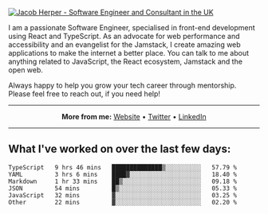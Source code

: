 [![Jacob Herper - Software Engineer and Consultant in the UK](https://res.cloudinary.com/jacobherper/image/upload/v1641506277/gh-image.png)](https://jacobherper.com/)

I am a passionate Software Engineer, specialised in front-end development using React and TypeScript. As an advocate for web performance and accessibility and an evangelist for the Jamstack, I create amazing web applications to make the internet a better place. You can talk to me about anything related to JavaScript, the React ecosystem, Jamstack and the open web.

Always happy to help you grow your tech career through mentorship. Please feel free to reach out, if you need help!

---

<p align="center">
  <strong>More from me:</strong> 
  <a href="https://jacobherper.com/">Website</a> •
  <a href="https://twitter.com/intent/follow?screen_name=jakeherp&tw_p=followbutton">Twitter</a> •
  <a href="https://www.linkedin.com/in/jacobherper/">LinkedIn</a>
</p>

---

## What I've worked on over the last few days:

<!--START_SECTION:waka-->

```text
TypeScript   9 hrs 46 mins   ██████████████▒░░░░░░░░░░   57.79 %
YAML         3 hrs 6 mins    ████▓░░░░░░░░░░░░░░░░░░░░   18.40 %
Markdown     1 hr 33 mins    ██▒░░░░░░░░░░░░░░░░░░░░░░   09.18 %
JSON         54 mins         █▒░░░░░░░░░░░░░░░░░░░░░░░   05.33 %
JavaScript   32 mins         ▓░░░░░░░░░░░░░░░░░░░░░░░░   03.25 %
Other        22 mins         ▓░░░░░░░░░░░░░░░░░░░░░░░░   02.20 %
```

<!--END_SECTION:waka-->
